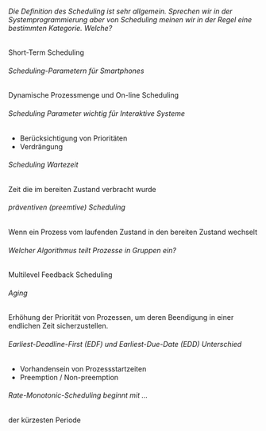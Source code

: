 ###### Die Definition des Scheduling ist sehr allgemein. Sprechen wir in der Systemprogrammierung aber von Scheduling meinen wir in der Regel eine bestimmten Kategorie. Welche?
Short-Term Scheduling

###### Scheduling-Parametern für Smartphones
Dynamische Prozessmenge und On-line Scheduling


###### Scheduling Parameter wichtig für Interaktive Systeme
- Berücksichtigung von Prioritäten
- Verdrängung

###### Scheduling Wartezeit
Zeit die im bereiten Zustand verbracht wurde


###### präventiven (preemtive) Scheduling
Wenn ein Prozess vom laufenden Zustand in den bereiten Zustand wechselt


###### Welcher Algorithmus teilt Prozesse in Gruppen ein?
Multilevel Feedback Scheduling


###### Aging
Erhöhung der Priorität von Prozessen, um deren Beendigung in einer endlichen Zeit sicherzustellen.


###### Earliest-Deadline-First (EDF) und Earliest-Due-Date (EDD) Unterschied
- Vorhandensein von Prozessstartzeiten
- Preemption / Non-preemption


###### Rate-Monotonic-Scheduling beginnt mit ...
der kürzesten Periode


